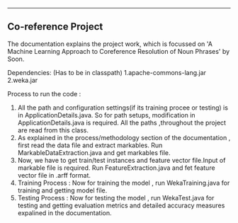 -------------------------------------------------------------------------------------------------------
Co-reference Project
-------------------------------------------------------------------------------------------------------

The documentation explains the project work, which is focussed on 'A Machine Learning Approach to Coreference Resolution of Noun Phrases' by Soon.

Dependencies: (Has to be in classpath)
1.apache-commons-lang.jar
2.weka.jar

Process to run the code :
1. All the path and configuration settings(if its training procee or testing) is in ApplicationDetails.java. So for path setups, modification 
   in ApplicationDetails.java is required. All the paths ,throughout the project are read from this class.
2. As explained in the process/methodology section of the documentation , first read the data file and extract markables.
   Run MarkableDataExtraction.java and get markables file.
3. Now, we have to get train/test instances and feature vector file.Input of markable file is required.
   Run FeatureExtraction.java and fet feature vector file in .arff format.
4. Training Process : Now for training the model , run WekaTraining.java for training and getting model file.
5. Testing Process : Now for testing the model , run WekaTest.java for testing and getting evaluation metrics and detailed accuracy measures 
					 expalined in the documentation.